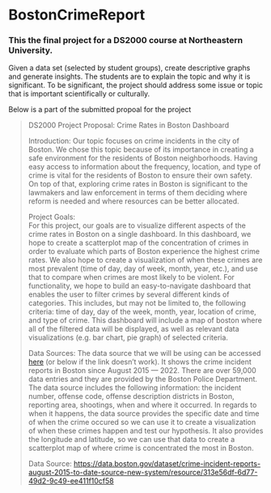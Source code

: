 # BostonCrimeReport
### This the final project for a DS2000 course at Northeastern University.

Given a data set (selected by student groups), create descriptive graphs and generate insights. The students are to explain the topic and why it is significant. To be significant, the project should address some issue or topic that is important scientifically or culturally.

Below is a part of the submitted propoal for the project

> DS2000 Project Proposal: Crime Rates in Boston Dashboard
> 
> Introduction: 
> Our topic focuses on crime incidents in the city of Boston. We chose this topic because of its importance in creating a safe environment for the residents of Boston neighborhoods. Having easy access to information about the frequency, location, and type of crime is vital for the residents of Boston to ensure their own safety. On top of that, exploring crime rates in Boston is significant to the lawmakers and law enforcement in terms of them deciding where reform is needed and where resources can be better allocated.
> 
> Project Goals:  
> For this project, our goals are to visualize different aspects of the crime rates in Boston on a single dashboard. In this dashboard, we hope to create a scatterplot map of the concentration of crimes in order to evaluate which parts of Boston experience the highest crime rates. We also hope to create a visualization of when these crimes are most prevalent (time of day, day of week, month, year, etc.), and use that to compare when crimes are most likely to be violent. 
> For functionality, we hope to build an easy-to-navigate dashboard that enables the user to filter crimes by several different kinds of categories. This includes, but may not be limited to, the following criteria: time of day, day of the week, month, year, location of crime, and type of crime. This dashboard will include a map of boston where all of the filtered data will be displayed, as well as relevant data visualizations (e.g. bar chart, pie graph) of selected criteria.
> 
> Data Sources: 
> The data source that we will be using can be accessed [here](https://data.boston.gov/dataset/crime-incident-reports-august-2015-to-date-source-new-system/resource/313e56df-6d77-49d2-9c49-ee411f10cf58) (or below if the link doesn’t work). It shows the crime incident reports in Boston since August 2015 — 2022. There are over 59,000 data entries and they are provided by the Boston Police Department. The data source includes the following information: the incident number, offense code, offense description districts in Boston, reporting area, shootings, when and where it occurred. In regards to when it happens, the data source provides the specific date and time of when the crime occured so we can use it to create a visualization of when these crimes happen and test our hypothesis. It also provides the longitude and latitude, so we can use that data to create a scatterplot map of where crime is concentrated the most in Boston. 
> 
> Data Source: https://data.boston.gov/dataset/crime-incident-reports-august-2015-to-date-source-new-system/resource/313e56df-6d77-49d2-9c49-ee411f10cf58


